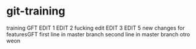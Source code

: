 # git-training
training GFT
EDIT 1
EDIT 2
fucking edit
EDIT 3
EDIT 5
new changes for featuresGFT
first line in master branch
second line in master branch
otro weon